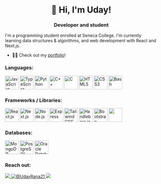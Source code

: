 <h1 align="center">👋 Hi, I'm Uday! </h1>
<h3 align="center">Developer and student</h3>

I'm a programming student enrolled at Seneca College. I'm currently learning data structures & algorithms, and web development with React and Next.js.

-   👨‍💻 Check out my <a href="https://uday-rana.github.io">portfolio</a>!

### Languages:
<a href="https://developer.mozilla.org/en-US/docs/Web/JavaScript"><img src="https://cdn.jsdelivr.net/gh/devicons/devicon/icons/javascript/javascript-original.svg" title="JavaScript" height="45"/></a>
<a href="https://www.typescriptlang.org/"><img src="https://cdn.jsdelivr.net/gh/devicons/devicon/icons/typescript/typescript-original.svg" title="TypeScript" height="45"></a>
<a href="https://www.python.org/"><img src="https://cdn.jsdelivr.net/gh/devicons/devicon/icons/python/python-original.svg" title="Python" height="45"/></a>
<a href="https://www.w3schools.com/cpp/"><img src="https://cdn.jsdelivr.net/gh/devicons/devicon/icons/cplusplus/cplusplus-original.svg" title="C++" height="45"/></a>
<a href="https://www.w3schools.com/c/"><img src="https://cdn.jsdelivr.net/gh/devicons/devicon/icons/c/c-original.svg" title="C" height="45"/></a>
<a href="https://developer.mozilla.org/en-US/docs/Web/HTML"><img src="https://cdn.jsdelivr.net/gh/devicons/devicon/icons/html5/html5-original.svg" title="HTML5" height="45"/></a>
<a href="https://developer.mozilla.org/en-US/docs/Web/CSS"><img src="https://cdn.jsdelivr.net/gh/devicons/devicon/icons/css3/css3-original.svg" title="CSS3" height="45"/></a>
<a href="https://www.gnu.org/software/bash/"><img src="https://cdn.jsdelivr.net/gh/devicons/devicon/icons/bash/bash-original.svg" title="Bash" height="45"/></a>

 ### Frameworks / Libraries:
<a href="https://reactjs.org/"><img src="https://cdn.jsdelivr.net/gh/devicons/devicon/icons/react/react-original.svg" title="React.js" height="45"/></a>
<a href="https://nextjs.org/"><img src="https://cdn.jsdelivr.net/gh/devicons/devicon/icons/nextjs/nextjs-original.svg" title="Next.js" height="45"></a>
<a href="https://nodejs.org/en/"><img src="https://cdn.jsdelivr.net/gh/devicons/devicon/icons/nodejs/nodejs-plain.svg" title="Node.js" height="45"/></a>
<a href="https://expressjs.com/"><img src="https://cdn.jsdelivr.net/gh/devicons/devicon/icons/express/express-original.svg" title="Express" height="45"></a>
<a href="https://tailwindcss.com/"><img src="https://cdn.jsdelivr.net/gh/devicons/devicon/icons/tailwindcss/tailwindcss-plain.svg" title="Tailwind CSS" height="45"/></a>
<a href="https://handlebarsjs.com/"><img src="https://cdn.jsdelivr.net/gh/devicons/devicon/icons/handlebars/handlebars-original.svg" title="Handlebars.js" height="45"/></a>
<a href="https://getbootstrap.com/"><img src="https://cdn.jsdelivr.net/gh/devicons/devicon/icons/bootstrap/bootstrap-original.svg" title="Bootstrap" height="45"/></a>
<a href="https://flask.palletsprojects.com/"><img src="https://cdn.jsdelivr.net/gh/devicons/devicon/icons/flask/flask-original.svg" height="45"/></a>

 ### Databases:
<a href="https://www.mongodb.com/"><img src="https://cdn.jsdelivr.net/gh/devicons/devicon/icons/mongodb/mongodb-plain.svg" title="MongoDB" height="45"/></a>
<a href="https://https://www.postgresql.org/"><img src="https://cdn.jsdelivr.net/gh/devicons/devicon/icons/postgresql/postgresql-original.svg" title="PostgreSQL" height="45"/></a> 
<a href="https://developer.oracle.com/technologies/databases.html"><img src="https://cdn.jsdelivr.net/gh/devicons/devicon/icons/oracle/oracle-original.svg" title="Oracle Database" height="45"/></a>

### Reach out:
<a href="mailto:bc4w46yd7@mozmail.com">
<img src="https://img.shields.io/badge/-E--Mail-EA4335?style=for-the-badge&logo=gmail&color=red&logoColor=white">
</a>
<a href="https://twitter.com/UdayRana21">
<img src="https://img.shields.io/badge/Twitter-1DA1F2?style=for-the-badge&logo=twitter&logoColor=FFFFFF" alt="@UdayRana21" />
</a>
<a href="https://www.linkedin.com/in/uday-rana/">
<img src="https://img.shields.io/badge/-LinkedIn-EA4335?style=for-the-badge&logo=linkedin&color=white&logoColor=blue">
</a>

<!--
**uday-rana/uday-rana** is a ✨ _special_ ✨ repository because its `README.md` (this file) appears on your GitHub profile.

Here are some ideas to get you started:

- 🔭 I’m currently working on ...
- 🌱 I’m currently learning ...
- 👯 I’m looking to collaborate on ...
- 🤔 I’m looking for help with ...
- 💬 Ask me about ...
- 📫 How to reach me: ...
- 😄 Pronouns: ...
- ⚡ Fun fact: ...
-->

